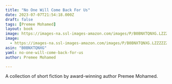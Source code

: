 ```yaml
---
title: "No One Will Come Back For Us"
date: 2023-07-07T21:54:18.000Z
draft: false
tags: [Premee Mohamed]
layout: book
image: https://images-na.ssl-images-amazon.com/images/P/B0BNXTQNXG.LZZZZZZZ.jpg
image: 
  - https://images-na.ssl-images-amazon.com/images/P/B0BNXTQNXG.LZZZZZZZ.jpg
asin: "B0BNXTQNXG"
yaml: no-one-will-come-back-for-us
author: Premee Mohamed

---
```


A collection of short fiction by award-winning author Premee Mohamed.